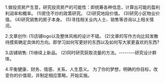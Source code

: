 1.做投资房产生意，研究投资房产的可能性：即统筹各种信息，计算出可能的盈利利润率和概率。
 (1)房住不炒的政策研究。
 (2)研究地段价值。
 (3)研究小区物业价值。
 (4)研究销售的房子本身。
 (5)寻找相关业内人士、销售等咨询以上相关情况。

2.文章创作:
  (1)店铺logo以及整体风格的设计不错。
  (2)文章的写作方向比较发散待摸索确定具体的方向。即学习如何写更好的东西以及如何写大家更喜欢的东西?

3.店铺销售:
   (1)继续上新品。
   (2)同时研究获取流量的方法。--------研究设计群体。  

4.平衡健康、财务、情感、关系、人生意义。 为了你的梦想，明确的你目标，改变你的价值观，并制定相应策略，开始实施。


  